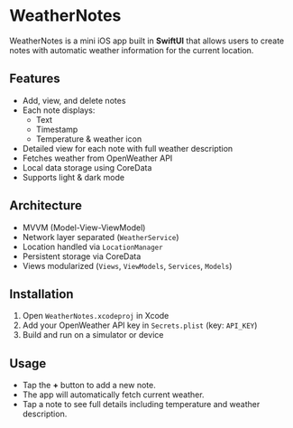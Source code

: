 # WeatherNotes

WeatherNotes is a mini iOS app built in **SwiftUI** that allows users to create notes with automatic weather information for the current location.

## Features

- Add, view, and delete notes
- Each note displays:
  - Text
  - Timestamp
  - Temperature & weather icon
- Detailed view for each note with full weather description
- Fetches weather from OpenWeather API
- Local data storage using CoreData
- Supports light & dark mode

## Architecture

- MVVM (Model-View-ViewModel)
- Network layer separated (`WeatherService`)
- Location handled via `LocationManager`
- Persistent storage via CoreData
- Views modularized (`Views`, `ViewModels`, `Services`, `Models`)

## Installation

1. Open `WeatherNotes.xcodeproj` in Xcode
2. Add your OpenWeather API key in `Secrets.plist` (key: `API_KEY`)
3. Build and run on a simulator or device

## Usage

- Tap the **+** button to add a new note.
- The app will automatically fetch current weather.
- Tap a note to see full details including temperature and weather description.


